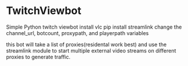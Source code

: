 # TwitchViewbot
Simple Python twitch viewbot
install vlc
pip install streamlink
change the channel_url, botcount, proxypath, and playerpath variables


this bot will take a list of proxies(residental work best) and use the streamlink module to start multiple external video streams on different proxies to generate traffic. 
